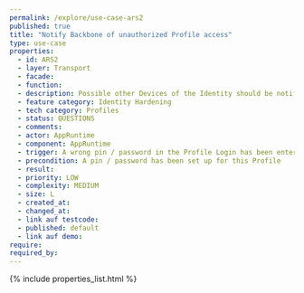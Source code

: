 ```yaml
---
permalink: /explore/use-case-ars2
published: true
title: "Notify Backbone of unauthorized Profile access"
type: use-case
properties:
  - id: ARS2
  - layer: Transport
  - facade:
  - function:
  - description: Possible other Devices of the Identity should be notified, if the pin or password has been wrongly entered multiple times. This notification could happen by the use of the Backbone, in addition to a possible central tracking of failed login attempts on Devices.
  - feature category: Identity Hardening
  - tech category: Profiles
  - status: QUESTIONS
  - comments:
  - actor: AppRuntime
  - component: AppRuntime
  - trigger: A wrong pin / password in the Profile Login has been entered multiple times
  - precondition: A pin / password has been set up for this Profile 
  - result:
  - priority: LOW
  - complexity: MEDIUM
  - size: L
  - created_at:
  - changed_at:
  - link auf testcode:
  - published: default
  - link auf demo:
require:
required_by:
---
```

{% include properties_list.html %}
